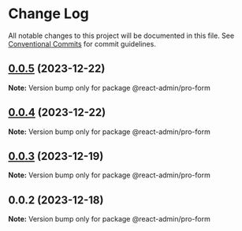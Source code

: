 # Change Log

All notable changes to this project will be documented in this file.
See [Conventional Commits](https://conventionalcommits.org) for commit guidelines.

## [0.0.5](https://git.aihuoshi.net/algo_analysis_plat/web/fd-react-admin-components/compare/@react-admin/pro-form@0.0.4...@react-admin/pro-form@0.0.5) (2023-12-22)

**Note:** Version bump only for package @react-admin/pro-form





## [0.0.4](https://git.aihuoshi.net/algo_analysis_plat/web/fd-react-admin-components/compare/@react-admin/pro-form@0.0.3...@react-admin/pro-form@0.0.4) (2023-12-22)

**Note:** Version bump only for package @react-admin/pro-form

## [0.0.3](https://git.aihuoshi.net/algo_analysis_plat/web/fd-react-admin-components/compare/@react-admin/pro-form@0.0.2...@react-admin/pro-form@0.0.3) (2023-12-19)

**Note:** Version bump only for package @react-admin/pro-form

## 0.0.2 (2023-12-18)

**Note:** Version bump only for package @react-admin/pro-form
